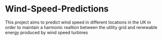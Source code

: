 # Wind-Speed-Predictions
This project aims to predict wind speed in different locations in the UK in order to maintain a harmonic realtion between the utility grid and renewable energy produced by wind speed turbines  
